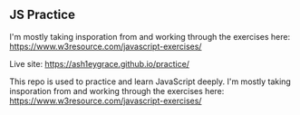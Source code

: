 ## JS Practice

I'm mostly taking insporation from and working through the exercises here: https://www.w3resource.com/javascript-exercises/

Live site: https://ash1eygrace.github.io/practice/ 

This repo is used to practice and learn JavaScript deeply. I'm mostly taking insporation from and working through the exercises here: https://www.w3resource.com/javascript-exercises/

